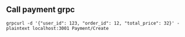 ## Call payment grpc

```
grpcurl -d '{"user_id": 123, "order_id": 12, "total_price": 32}' -plaintext localhost:3001 Payment/Create
```
